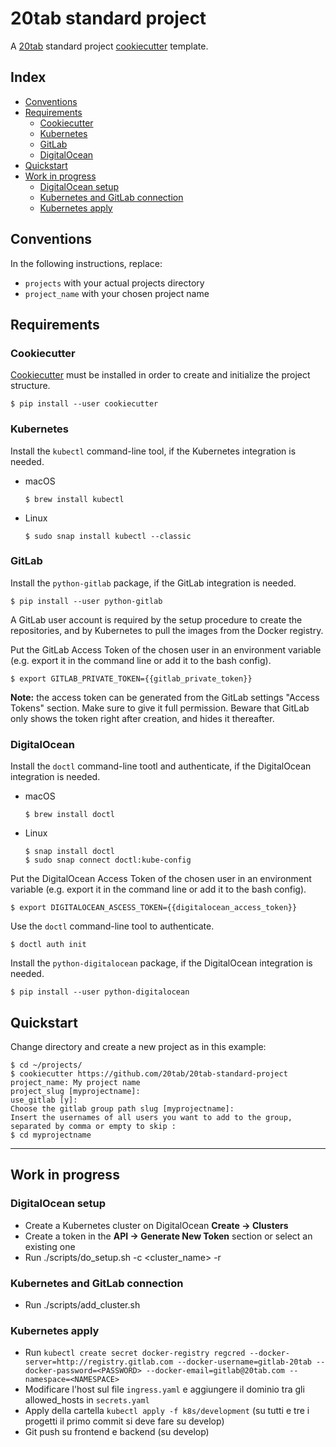 # 20tab standard project <!-- omit in toc -->

A [20tab](https://www.20tab.com/) standard project [cookiecutter](https://github.com/cookiecutter/cookiecutter) template.

## Index <!-- omit in toc -->

- [Conventions](#conventions)
- [Requirements](#requirements)
  - [Cookiecutter](#cookiecutter)
  - [Kubernetes](#kubernetes)
  - [GitLab](#gitlab)
  - [DigitalOcean](#digitalocean)
- [Quickstart](#quickstart)
- [Work in progress](#work-in-progress)
  - [DigitalOcean setup](#digitalocean-setup)
  - [Kubernetes and GitLab connection](#kubernetes-and-gitlab-connection)
  - [Kubernetes apply](#kubernetes-apply)

## Conventions

In the following instructions, replace:

- `projects` with your actual projects directory
- `project_name` with your chosen project name

## Requirements

### Cookiecutter

[Cookiecutter](https://cookiecutter.readthedocs.io) must be installed in order to create and initialize the project structure.

```shell
$ pip install --user cookiecutter
```

### Kubernetes

Install the `kubectl` command-line tool, if the Kubernetes integration is needed.

- macOS

  ```shell
  $ brew install kubectl
  ```

- Linux

  ```shell
  $ sudo snap install kubectl --classic
  ```

### GitLab

Install the `python-gitlab` package, if the GitLab integration is needed.

```shell
$ pip install --user python-gitlab
```

A GitLab user account is required by the setup procedure to create the repositories, and by Kubernetes to pull the images from the Docker registry.

Put the GitLab Access Token of the chosen user in an environment variable (e.g. export it in the command line or add it to the bash config).

```shell
$ export GITLAB_PRIVATE_TOKEN={{gitlab_private_token}}
```

**Note:** the access token can be generated from the GitLab settings "Access Tokens"
section. Make sure to give it full permission. Beware that GitLab only shows the token right after creation, and hides it thereafter.

### DigitalOcean

Install the `doctl` command-line tootl and authenticate, if the DigitalOcean integration is needed.

- macOS

  ```shell
  $ brew install doctl
  ```

- Linux

  ```shell
  $ snap install doctl
  $ sudo snap connect doctl:kube-config
  ```

Put the DigitalOcean Access Token of the chosen user in an environment variable (e.g. export it in the command line or add it to the bash config).

```shell
$ export DIGITALOCEAN_ASCESS_TOKEN={{digitalocean_access_token}}
```

Use the `doctl` command-line tool to authenticate.

```shell
$ doctl auth init
```

Install the `python-digitalocean` package, if the DigitalOcean integration is needed.

```shell
$ pip install --user python-digitalocean
```

## Quickstart

Change directory and create a new project as in this example:

```shell
$ cd ~/projects/
$ cookiecutter https://github.com/20tab/20tab-standard-project
project_name: My project name
project_slug [myprojectname]:
use_gitlab [y]:
Choose the gitlab group path slug [myprojectname]:
Insert the usernames of all users you want to add to the group, separated by comma or empty to skip :
$ cd myprojectname
```

---

## Work in progress

### DigitalOcean setup

- Create a Kubernetes cluster on DigitalOcean **Create -> Clusters**
- Create a token in the **API -> Generate New Token** section or select an existing one
- Run ./scripts/do_setup.sh -c <cluster_name> -r <region>

### Kubernetes and GitLab connection

- Run ./scripts/add_cluster.sh

### Kubernetes apply

- Run `kubectl create secret docker-registry regcred --docker-server=http://registry.gitlab.com --docker-username=gitlab-20tab --docker-password=<PASSWORD> --docker-email=gitlab@20tab.com --namespace=<NAMESPACE>`
- Modificare l'host sul file `ingress.yaml` e aggiungere il dominio tra gli allowed_hosts in `secrets.yaml`
- Apply della cartella `kubectl apply -f k8s/development` (su tutti e tre i progetti il primo commit si deve fare su develop)
- Git push su frontend e backend (su develop)
